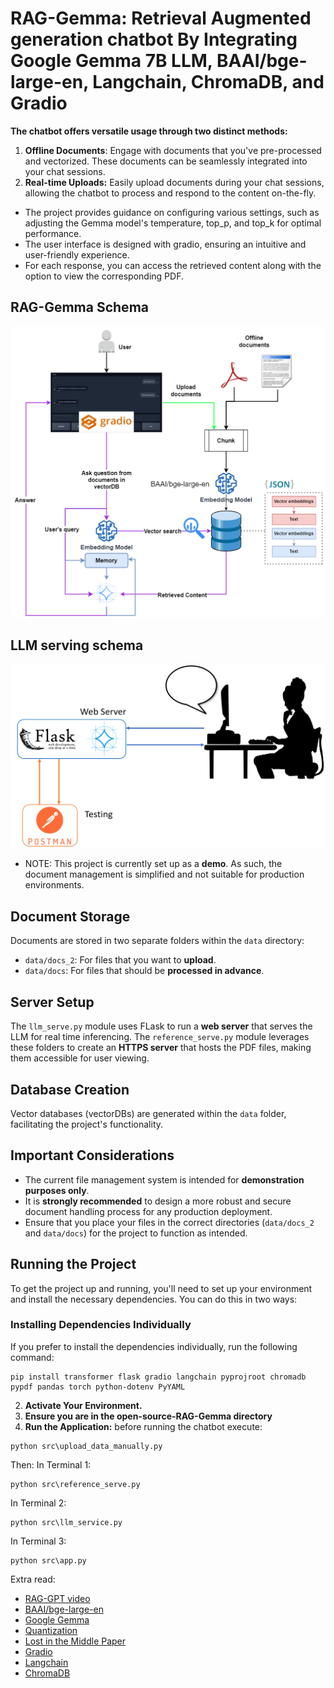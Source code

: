 # RAG-Gemma: Retrieval Augmented generation chatbot By Integrating Google Gemma 7B LLM, BAAI/bge-large-en, Langchain, ChromaDB, and Gradio

**The chatbot offers versatile usage through two distinct methods:**
1. **Offline Documents**: Engage with documents that you've pre-processed and vectorized. These documents can be seamlessly integrated into your chat sessions.
2. **Real-time Uploads:** Easily upload documents during your chat sessions, allowing the chatbot to process and respond to the content on-the-fly.

* The project provides guidance on configuring various settings, such as adjusting the Gemma model's temperature, top_p, and top_k for optimal performance.
* The user interface is designed with gradio, ensuring an intuitive and user-friendly experience.
* For each response, you can access the retrieved content along with the option to view the corresponding PDF. 

## RAG-Gemma Schema
<div align="center">
  <img src="images/RAGGEMMA UI.png" alt="RAG-Gemma UI">
</div>

## LLM serving schema
<div align="center">
  <img src="images/serving_llm.png" alt="Schema">
</div>

* NOTE: This project is currently set up as a **demo**. As such, the document management is simplified and not suitable for production environments.

## Document Storage
Documents are stored in two separate folders within the `data` directory:
- `data/docs_2`: For files that you want to **upload**.
- `data/docs`: For files that should be **processed in advance**.

## Server Setup
The `llm_serve.py` module uses FLask to run a **web server** that serves the LLM for real time inferencing.
The `reference_serve.py` module leverages these folders to create an **HTTPS server** that hosts the PDF files, making them accessible for user viewing.

## Database Creation
Vector databases (vectorDBs) are generated within the `data` folder, facilitating the project's functionality.

## Important Considerations
- The current file management system is intended for **demonstration purposes only**.
- It is **strongly recommended** to design a more robust and secure document handling process for any production deployment.
- Ensure that you place your files in the correct directories (`data/docs_2` and `data/docs`) for the project to function as intended.

## Running the Project
To get the project up and running, you'll need to set up your environment and install the necessary dependencies. You can do this in two ways:

### Installing Dependencies Individually
If you prefer to install the dependencies individually, run the following command:

```
pip install transformer flask gradio langchain pyprojroot chromadb pypdf pandas torch python-dotenv PyYAML
```

2. **Activate Your Environment.**
3. **Ensure you are in the open-source-RAG-Gemma directory**
4. **Run the Application:**
before running the chatbot execute:
```
python src\upload_data_manually.py
```
Then:
In Terminal 1:
```
python src\reference_serve.py
```

In Terminal 2:
```
python src\llm_service.py
```

In Terminal 3:
```
python src\app.py
```

Extra read:
- [RAG-GPT video](https://www.youtube.com/watch?v=1FERFfut4Uw&t=676s)
- [BAAI/bge-large-en](https://huggingface.co/BAAI/bge-large-en)
- [Google Gemma](https://huggingface.co/blog/gemma)
- [Quantization](https://huggingface.co/docs/transformers/main_classes/quantization)
- [Lost in the Middle Paper](https://arxiv.org/abs/2307.03172)
- [Gradio](https://www.gradio.app/guides/quickstart)
- [Langchain](https://python.langchain.com/docs/get_started/quickstart)
- [ChromaDB](https://www.trychroma.com/)
